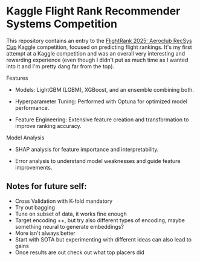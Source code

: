 # Kaggle Flight Rank Recommender Systems Competition

This repository contains an entry to the [FlightRank 2025: Aeroclub RecSys Cup](https://www.kaggle.com/competitions/aeroclub-recsys-2025) Kaggle competition, focused on predicting flight rankings. It's my first attempt at a Kaggle competition and was an overall very interesting and rewarding experience (even though I didn't put as much time as I wanted into it and I'm pretty dang far from the top).

Features

- Models: LightGBM (LGBM), XGBoost, and an ensemble combining both.

- Hyperparameter Tuning: Performed with Optuna for optimized model performance.

- Feature Engineering: Extensive feature creation and transformation to improve ranking accuracy.

Model Analysis

- SHAP analysis for feature importance and interpretability.

- Error analysis to understand model weaknesses and guide feature improvements.


## Notes for future self: 
- Cross Validation with K-fold mandatory
- Try out bagging
- Tune on subset of data, it works fine enough
- Target encoding ++, but try also different types of encoding, maybe something neural to generate embeddings?
- More isn't always better
- Start with SOTA but experimenting with different ideas can also lead to gains
- Once results are out check out what top placers did
